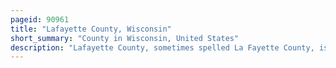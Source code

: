 ```yaml
---
pageid: 90961
title: "Lafayette County, Wisconsin"
short_summary: "County in Wisconsin, United States"
description: "Lafayette County, sometimes spelled La Fayette County, is a County located in the U. S. State of Wisconsin. It was Part of the Territory of Wisconsin at the Time of its Founding. As of the Census of 2020 the Population was 16611. Its County Seat is darlington. The County was named in Honor of the Marquis de lafayette the french General who assisted the continental Army in the american revolutionary War. The Scenes from the 2009 Film public Enemies were filmed at the Lafayette County Courthouse in Darlington."
---
```

